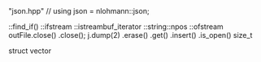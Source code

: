 <algorithm>
<fstream>
<iostream>
<string>
<vector>
"json.hpp" // using json = nlohmann::json;

::find_if()
::ifstream
::istreambuf_iterator
::string::npos
::ofstream
outFile.close()
.close();
j.dump(2)
.erase()
.get()
.insert()
.is_open()
size_t

struct
vector
